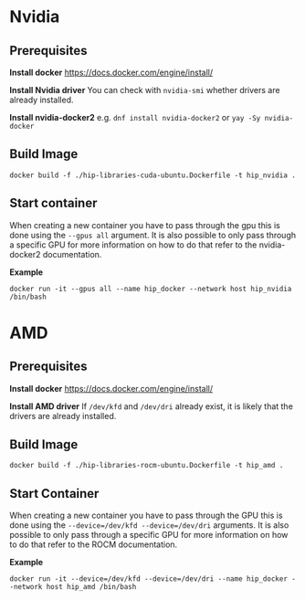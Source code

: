 # Nvidia

## Prerequisites

**Install docker** https://docs.docker.com/engine/install/

**Install Nvidia driver** You can check with `nvidia-smi` whether drivers are already installed.

**Install nvidia-docker2** e.g. `dnf install nvidia-docker2` or `yay -Sy nvidia-docker`

## Build Image

```
docker build -f ./hip-libraries-cuda-ubuntu.Dockerfile -t hip_nvidia .
```

## Start container

When creating a new container you have to pass through the gpu this is done using the `--gpus all` argument. It is also possible to only pass through a specific GPU for more information on how to do that refer to the nvidia-docker2 documentation.

**Example**
```
docker run -it --gpus all --name hip_docker --network host hip_nvidia /bin/bash
```

# AMD

## Prerequisites

**Install docker** https://docs.docker.com/engine/install/

**Install AMD driver** If `/dev/kfd` and `/dev/dri` already exist, it is likely that the drivers are already installed.

## Build Image

```
docker build -f ./hip-libraries-rocm-ubuntu.Dockerfile -t hip_amd .
```

## Start Container

When creating a new container you have to pass through the GPU this is done using the `--device=/dev/kfd --device=/dev/dri` arguments. It is also possible to only pass through a specific GPU for more information on how to do that refer to the ROCM documentation.

**Example**
```
docker run -it --device=/dev/kfd --device=/dev/dri --name hip_docker --network host hip_amd /bin/bash
```